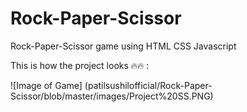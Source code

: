 # Rock-Paper-Scissor
Rock-Paper-Scissor game using HTML CSS Javascript

This is how the project looks 🔥🔥 :


![Image of Game] (patilsushilofficial/Rock-Paper-Scissor/blob/master/images/Project%20SS.PNG)
